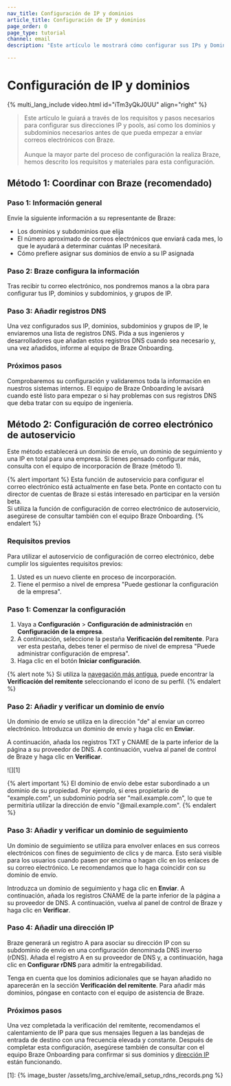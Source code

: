```yaml
---
nav_title: Configuración de IP y dominios
article_title: Configuración de IP y dominios
page_order: 0
page_type: tutorial
channel: email
description: "Este artículo le mostrará cómo configurar sus IPs y Dominios para enviar correos electrónicos a través de Braze."

---
```


# Configuración de IP y dominios

{% multi_lang_include video.html id="iTm3yQkJ0UU" align="right"  %}

> Este artículo le guiará a través de los requisitos y pasos necesarios para configurar sus direcciones IP y pools, así como los dominios y subdominios necesarios antes de que pueda empezar a enviar correos electrónicos con Braze.<br><br>Aunque la mayor parte del proceso de configuración la realiza Braze, hemos descrito los requisitos y materiales para esta configuración.

## Método 1: Coordinar con Braze (recomendado)

### Paso 1: Información general

Envíe la siguiente información a su representante de Braze:

* Los dominios y subdominios que elija
* El número aproximado de correos electrónicos que enviará cada mes, lo que le ayudará a determinar cuántas IP necesitará.
* Cómo prefiere asignar sus dominios de envío a su IP asignada

### Paso 2: Braze configura la información

Tras recibir tu correo electrónico, nos pondremos manos a la obra para configurar tus IP, dominios y subdominios, y grupos de IP.

### Paso 3: Añadir registros DNS

Una vez configurados sus IP, dominios, subdominios y grupos de IP, le enviaremos una lista de registros DNS. Pida a sus ingenieros y desarrolladores que añadan estos registros DNS cuando sea necesario y, una vez añadidos, informe al equipo de Braze Onboarding.

### Próximos pasos

Comprobaremos su configuración y validaremos toda la información en nuestros sistemas internos. El equipo de Braze Onboarding le avisará cuando esté listo para empezar o si hay problemas con sus registros DNS que deba tratar con su equipo de ingeniería.

## Método 2: Configuración de correo electrónico de autoservicio

Este método establecerá un dominio de envío, un dominio de seguimiento y una IP en total para una empresa. Si tienes pensado configurar más, consulta con el equipo de incorporación de Braze (método 1).

{% alert important %}
Esta función de autoservicio para configurar el correo electrónico está actualmente en fase beta. Ponte en contacto con tu director de cuentas de Braze si estás interesado en participar en la versión beta.<br>Si utiliza la función de configuración de correo electrónico de autoservicio, asegúrese de consultar también con el equipo Braze Onboarding.
{% endalert %}

### Requisitos previos

Para utilizar el autoservicio de configuración de correo electrónico, debe cumplir los siguientes requisitos previos:

1. Usted es un nuevo cliente en proceso de incorporación.
2. Tiene el permiso a nivel de empresa "Puede gestionar la configuración de la empresa".

### Paso 1: Comenzar la configuración

1. Vaya a **Configuración** > **Configuración de administración** en **Configuración de la empresa**. 
2. A continuación, seleccione la pestaña **Verificación del remitente**. Para ver esta pestaña, debes tener el permiso de nivel de empresa "Puede administrar configuración de empresa".
3. Haga clic en el botón **Iniciar configuración**.

{% alert note %}
Si utiliza la [navegación más antigua]({{site.baseurl}}/navigation), puede encontrar la **Verificación del remitente** seleccionando el icono de su perfil.
{% endalert %}

### Paso 2: Añadir y verificar un dominio de envío

Un dominio de envío se utiliza en la dirección "de" al enviar un correo electrónico. Introduzca un dominio de envío y haga clic en **Enviar**. 

A continuación, añada los registros TXT y CNAME de la parte inferior de la página a su proveedor de DNS. A continuación, vuelva al panel de control de Braze y haga clic en **Verificar**.

![][1]

{% alert important %}
El dominio de envío debe estar subordinado a un dominio de su propiedad. Por ejemplo, si eres propietario de "example.com", un subdominio podría ser "mail.example.com", lo que te permitiría utilizar la dirección de envío "@mail.example.com".
{% endalert %}

### Paso 3: Añadir y verificar un dominio de seguimiento

Un dominio de seguimiento se utiliza para envolver enlaces en sus correos electrónicos con fines de seguimiento de clics y de marca. Esto será visible para los usuarios cuando pasen por encima o hagan clic en los enlaces de su correo electrónico. Le recomendamos que lo haga coincidir con su dominio de envío.

Introduzca un dominio de seguimiento y haga clic en **Enviar**. A continuación, añada los registros CNAME de la parte inferior de la página a su proveedor de DNS. A continuación, vuelva al panel de control de Braze y haga clic en **Verificar**.

### Paso 4: Añadir una dirección IP

Braze generará un registro A para asociar su dirección IP con su subdominio de envío en una configuración denominada DNS inverso (rDNS). Añada el registro A en su proveedor de DNS y, a continuación, haga clic en **Configurar rDNS** para admitir la entregabilidad.

Tenga en cuenta que los dominios adicionales que se hayan añadido no aparecerán en la sección **Verificación del remitente**. Para añadir más dominios, póngase en contacto con el equipo de asistencia de Braze.

### Próximos pasos

Una vez completada la verificación del remitente, recomendamos el calentamiento de IP para que sus mensajes lleguen a las bandejas de entrada de destino con una frecuencia elevada y constante. Después de completar esta configuración, asegúrese también de consultar con el equipo Braze Onboarding para confirmar si sus dominios y [dirección IP]({{site.baseurl}}/user_guide/message_building_by_channel/email/email_setup/ip_warming/) están funcionando.

[1]: {% image_buster /assets/img_archive/email_setup_rdns_records.png %}